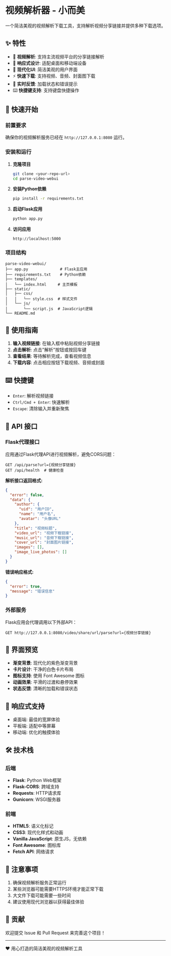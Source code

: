 # 视频解析器 - 小而美

一个简洁美观的视频解析下载工具，支持解析视频分享链接并提供多种下载选项。

## ✨ 特性

- 🎥 **视频解析**: 支持主流视频平台的分享链接解析
- 📱 **响应式设计**: 适配桌面和移动端设备
- 🎨 **现代化UI**: 简洁美观的用户界面
- ⚡ **快速下载**: 支持视频、音频、封面图下载
- 🔄 **实时反馈**: 加载状态和错误提示
- ⌨️ **快捷键支持**: 支持键盘快捷操作

## 🚀 快速开始

### 前置要求

确保你的视频解析服务已经在 `http://127.0.0.1:8080` 运行。

### 安装和运行

1. **克隆项目**
   ```bash
   git clone <your-repo-url>
   cd parse-video-webui
   ```

2. **安装Python依赖**
   ```bash
   pip install -r requirements.txt
   ```

3. **启动Flask应用**
   ```bash
   python app.py
   ```

4. **访问应用**
   ```
   http://localhost:5000
   ```

### 项目结构
```
parse-video-webui/
├── app.py              # Flask主应用
├── requirements.txt    # Python依赖
├── templates/         
│   └── index.html     # 主页模板
├── static/
│   ├── css/
│   │   └── style.css  # 样式文件
│   └── js/
│       └── script.js  # JavaScript逻辑
└── README.md
```

## 🎯 使用指南

1. **输入视频链接**: 在输入框中粘贴视频分享链接
2. **点击解析**: 点击"解析"按钮或按回车键
3. **查看结果**: 等待解析完成，查看视频信息
4. **下载内容**: 点击相应按钮下载视频、音频或封面

## ⌨️ 快捷键

- `Enter`: 解析视频链接
- `Ctrl/Cmd + Enter`: 快速解析
- `Escape`: 清除输入并重新聚焦

## 🔧 API 接口

### Flask代理接口

应用通过Flask代理API进行视频解析，避免CORS问题：

```
GET /api/parse?url={视频分享链接}
GET /api/health  # 健康检查
```

**解析接口返回格式:**
```json
{
  "error": false,
  "data": {
    "author": {
      "uid": "用户ID",
      "name": "用户名",
      "avatar": "头像URL"
    },
    "title": "视频标题",
    "video_url": "视频下载链接",
    "music_url": "音频下载链接",
    "cover_url": "封面图片链接",
    "images": [],
    "image_live_photos": []
  }
}
```

**错误响应格式:**
```json
{
  "error": true,
  "message": "错误信息"
}
```

### 外部服务

Flask应用会代理调用以下外部API：
```
GET http://127.0.0.1:8080/video/share/url/parse?url={视频分享链接}
```

## 🎨 界面预览

- **渐变背景**: 现代化的紫色渐变背景
- **卡片设计**: 干净的白色卡片布局
- **图标支持**: 使用 Font Awesome 图标
- **动画效果**: 平滑的过渡和悬停效果
- **状态反馈**: 清晰的加载和错误状态

## 📱 响应式支持

- 桌面端: 最佳的宽屏体验
- 平板端: 适配中等屏幕
- 移动端: 优化的触摸体验

## 🛠️ 技术栈

### 后端
- **Flask**: Python Web框架
- **Flask-CORS**: 跨域支持
- **Requests**: HTTP请求库
- **Gunicorn**: WSGI服务器

### 前端
- **HTML5**: 语义化标记
- **CSS3**: 现代化样式和动画
- **Vanilla JavaScript**: 原生JS，无依赖
- **Font Awesome**: 图标库
- **Fetch API**: 网络请求

## 📝 注意事项

1. 确保视频解析服务正常运行
2. 某些浏览器可能需要HTTPS环境才能正常下载
3. 大文件下载可能需要一些时间
4. 建议使用现代浏览器以获得最佳体验

## 🤝 贡献

欢迎提交 Issue 和 Pull Request 来完善这个项目！

---

❤️ 用心打造的简洁美观的视频解析工具 